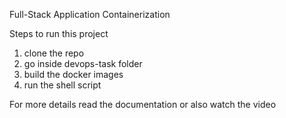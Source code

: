 Full-Stack Application Containerization

Steps to run this project

1. clone the repo
2. go inside devops-task folder
3. build the docker images
4. run the shell script

For more details read the documentation or also watch the video
